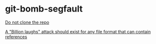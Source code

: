 # git-bomb-segfault
[Do not clone the repo](https://kate.io/blog/git-bomb/)

[A "Billion laughs" attack should exist for any file format that can contain references](https://en.wikipedia.org/wiki/Billion_laughs_attack)
